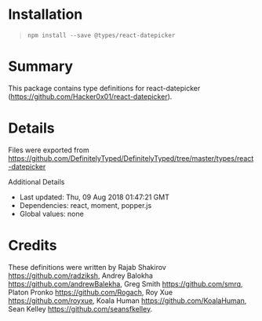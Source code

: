 # Installation
> `npm install --save @types/react-datepicker`

# Summary
This package contains type definitions for react-datepicker (https://github.com/Hacker0x01/react-datepicker).

# Details
Files were exported from https://github.com/DefinitelyTyped/DefinitelyTyped/tree/master/types/react-datepicker

Additional Details
 * Last updated: Thu, 09 Aug 2018 01:47:21 GMT
 * Dependencies: react, moment, popper.js
 * Global values: none

# Credits
These definitions were written by Rajab Shakirov <https://github.com/radziksh>, Andrey Balokha <https://github.com/andrewBalekha>, Greg Smith <https://github.com/smrq>, Platon Pronko <https://github.com/Rogach>, Roy Xue <https://github.com/royxue>, Koala Human <https://github.com/KoalaHuman>, Sean Kelley <https://github.com/seansfkelley>.

